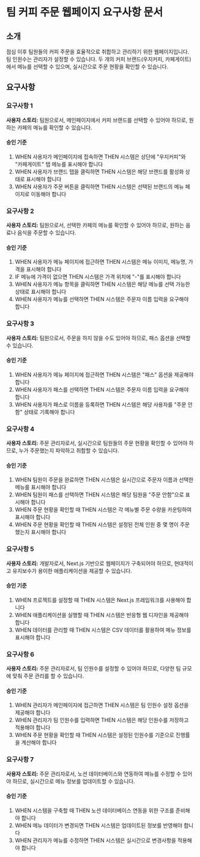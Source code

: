 # 팀 커피 주문 웹페이지 요구사항 문서

## 소개

점심 이후 팀원들의 커피 주문을 효율적으로 취합하고 관리하기 위한 웹페이지입니다. 팀 인원수는 관리자가 설정할 수 있습니다. 두 개의 커피 브랜드(우지커피, 카페게이트)에서 메뉴를 선택할 수 있으며, 실시간으로 주문 현황을 확인할 수 있습니다.

## 요구사항

### 요구사항 1

**사용자 스토리:** 팀원으로서, 메인페이지에서 커피 브랜드를 선택할 수 있어야 하므로, 원하는 카페의 메뉴를 확인할 수 있습니다.

#### 승인 기준

1. WHEN 사용자가 메인페이지에 접속하면 THEN 시스템은 상단에 "우지커피"와 "카페게이트" 탭 메뉴를 표시해야 합니다
2. WHEN 사용자가 브랜드 탭을 클릭하면 THEN 시스템은 해당 브랜드를 활성화 상태로 표시해야 합니다
3. WHEN 사용자가 주문 버튼을 클릭하면 THEN 시스템은 선택된 브랜드의 메뉴 페이지로 이동해야 합니다

### 요구사항 2

**사용자 스토리:** 팀원으로서, 선택한 카페의 메뉴를 확인할 수 있어야 하므로, 원하는 음료나 음식을 주문할 수 있습니다.

#### 승인 기준

1. WHEN 사용자가 메뉴 페이지에 접근하면 THEN 시스템은 메뉴 이미지, 메뉴명, 가격을 표시해야 합니다
2. IF 메뉴에 가격이 없으면 THEN 시스템은 가격 위치에 "-"를 표시해야 합니다
3. WHEN 사용자가 메뉴 항목을 클릭하면 THEN 시스템은 해당 메뉴를 선택 가능한 상태로 표시해야 합니다
4. WHEN 사용자가 메뉴를 선택하면 THEN 시스템은 주문자 이름 입력을 요구해야 합니다

### 요구사항 3

**사용자 스토리:** 팀원으로서, 주문을 하지 않을 수도 있어야 하므로, 패스 옵션을 선택할 수 있습니다.

#### 승인 기준

1. WHEN 사용자가 메뉴 페이지에 접근하면 THEN 시스템은 "패스" 옵션을 제공해야 합니다
2. WHEN 사용자가 패스를 선택하면 THEN 시스템은 주문자 이름 입력을 요구해야 합니다
3. WHEN 사용자가 패스로 이름을 등록하면 THEN 시스템은 해당 사용자를 "주문 안함" 상태로 기록해야 합니다

### 요구사항 4

**사용자 스토리:** 주문 관리자로서, 실시간으로 팀원들의 주문 현황을 확인할 수 있어야 하므로, 누가 주문했는지 파악하고 취합할 수 있습니다.

#### 승인 기준

1. WHEN 팀원이 주문을 완료하면 THEN 시스템은 실시간으로 주문자 이름과 선택한 메뉴를 표시해야 합니다
2. WHEN 팀원이 패스를 선택하면 THEN 시스템은 해당 팀원을 "주문 안함"으로 표시해야 합니다
3. WHEN 주문 현황을 확인할 때 THEN 시스템은 각 메뉴별 주문 수량을 카운팅하여 표시해야 합니다
4. WHEN 주문 현황을 확인할 때 THEN 시스템은 설정된 전체 인원 중 몇 명이 주문했는지 표시해야 합니다

### 요구사항 5

**사용자 스토리:** 개발자로서, Next.js 기반으로 웹페이지가 구축되어야 하므로, 현대적이고 유지보수가 용이한 애플리케이션을 제공할 수 있습니다.

#### 승인 기준

1. WHEN 프로젝트를 설정할 때 THEN 시스템은 Next.js 프레임워크를 사용해야 합니다
2. WHEN 애플리케이션을 실행할 때 THEN 시스템은 반응형 웹 디자인을 제공해야 합니다
3. WHEN 데이터를 관리할 때 THEN 시스템은 CSV 데이터를 활용하여 메뉴 정보를 표시해야 합니다

### 요구사항 6

**사용자 스토리:** 주문 관리자로서, 팀 인원수를 설정할 수 있어야 하므로, 다양한 팀 규모에 맞춰 주문 관리를 할 수 있습니다.

#### 승인 기준

1. WHEN 관리자가 메인페이지에 접근하면 THEN 시스템은 팀 인원수 설정 옵션을 제공해야 합니다
2. WHEN 관리자가 팀 인원수를 입력하면 THEN 시스템은 해당 인원수를 저장하고 적용해야 합니다
3. WHEN 주문 현황을 확인할 때 THEN 시스템은 설정된 인원수를 기준으로 진행률을 계산해야 합니다

### 요구사항 7

**사용자 스토리:** 주문 관리자로서, 노션 데이터베이스와 연동하여 메뉴를 수정할 수 있어야 하므로, 실시간으로 메뉴 정보를 업데이트할 수 있습니다.

#### 승인 기준

1. WHEN 시스템을 구축할 때 THEN 노션 데이터베이스 연동을 위한 구조를 준비해야 합니다
2. WHEN 메뉴 데이터가 변경되면 THEN 시스템은 업데이트된 정보를 반영해야 합니다
3. WHEN 관리자가 메뉴를 수정하면 THEN 시스템은 실시간으로 변경사항을 적용해야 합니다